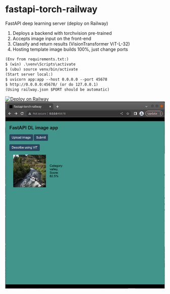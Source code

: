 # fastapi-torch-railway
FastAPI deep learning server (deploy on Railway)

1) Deploys a backend with torchvision pre-trained
2) Accepts image input on the front-end
3) Classify and return results (VisionTransformer ViT-L-32)
4) Hosting template image builds 100%, just change ports

```
(Env from requirements.txt:)
$ (win) .\venv\Scripts\activate
$ (ubu) source venv/bin/activate
(Start server local:)
$ uvicorn app:app --host 0.0.0.0 --port 45678
$ http://0.0.0.0:45678/ (or do 127.0.0.1)
(Using railway.json $PORT should be automatic)
```
[![Deploy on Railway](https://railway.app/button.svg)](https://railway.app/template/8V-u3B)
![example](media/example.png)
